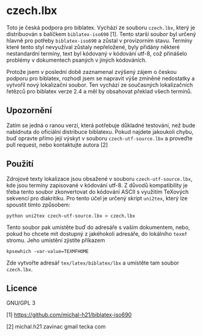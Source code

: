 czech.lbx
=========

Toto je česká podpora pro biblatex. Vychází ze souboru `czech.lbx`, který je distribuován s balíčkem `biblatex-iso690` [1]. 
Tento starší soubor byl určený hlavně pro potřeby `biblatex-iso690` a zůstal v provizorním stavu. 
Termíny které tento styl nevyužíval zůstaly nepřeložené, byly přidány některé nestandardní termíny, 
text byl kódovaný v kódování utf-8, což přinášelo problémy v dokumentech psaných v jiných kódováních. 

Protože jsem v poslední době zaznamenal zvýšený zájem o českou podporu pro biblatex, rozhodl jsem se napravit 
výše zmíněné nedostatky a vytvořil nový lokalizační soubor. Ten vychází ze současných lokalizačních řetězců pro biblatex
verze 2.4 a měl by obsahovat překlad všech termínů. 

Upozornění
----------

Zatím se jedná o ranou verzi, která potřebuje důkladné testování, než bude nabídnuta do oficiální distribuce biblatexu. 
Pokud najdete jakoukoli chybu, buď opravte přímo její výskyt v souboru `czech-utf-source.lbx` a proveďte pull request,
nebo kontaktujte autora [2]

Použití
-------

Zdrojové texty lokalizace jsou obsažené v souboru `czech-utf-source.lbx`, kde jsou termíny zapisované v kódování
utf-8. Z důvodů kompatibility je třeba tento soubor zkonvertovat do kódování ASCII s využitím TeXových sekvencí pro 
diakritiku. Pro tento účel je určený skript `uni2tex`, který lze spoustit tímto způsobem:

    python uni2tex czech-utf-source.lbx > czech.lbx
    
Tento soubor pak umístěte buď do adresáře s vaším dokumentem, nebo, pokud ho chcete mít dostupný z jakéhokoli adresáře,
do lokálního `texmf` stromu. Jeho umístění zjistíte příkazem

    kpsewhich -var-value=TEXMFHOME

Zde vytvořte adresář `tex/latex/biblatex/lbx` a umístěte tam soubor `czech.lbx`.

Licence
-------

GNU/GPL 3 


[1] https://github.com/michal-h21/biblatex-iso690

[2] michal.h21 zavinac gmail tecka com
